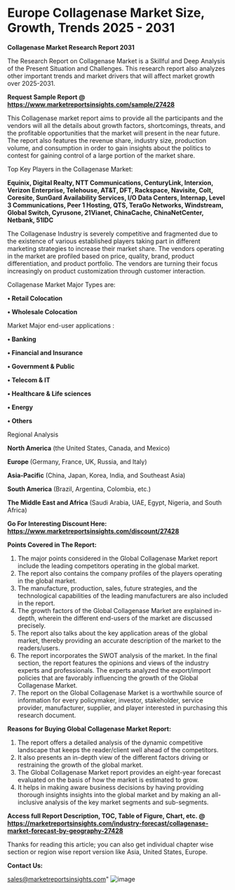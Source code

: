# Europe Collagenase Market Size, Growth, Trends 2025 - 2031

<strong>Collagenase Market Research Report 2031</strong>

The Research Report on Collagenase Market is a Skillful and Deep Analysis of the Present Situation and Challenges. This research report also analyzes other important trends and market drivers that will affect market growth over 2025-2031.

<strong>Request Sample Report @ <a href=https://www.marketreportsinsights.com/sample/27428>https://www.marketreportsinsights.com/sample/27428</a></strong>

This Collagenase market report aims to provide all the participants and the vendors will all the details about growth factors, shortcomings, threats, and the profitable opportunities that the market will present in the near future. The report also features the revenue share, industry size, production volume, and consumption in order to gain insights about the politics to contest for gaining control of a large portion of the market share.

Top Key Players in the Collagenase Market:

<strong>Equinix, Digital Realty, NTT Communications, CenturyLink, Interxion, Verizon Enterprise, Telehouse, AT&T, DFT, Rackspace, Navisite, Colt, Coresite, SunGard Availability Services, I/O Data Centers, Internap, Level 3 Communications, Peer 1 Hosting, QTS, TeraGo Networks, Windstream, Global Switch, Cyrusone, 21Vianet, ChinaCache, ChinaNetCenter, Netbank, 51IDC</strong>

The Collagenase Industry is severely competitive and fragmented due to the existence of various established players taking part in different marketing strategies to increase their market share. The vendors operating in the market are profiled based on price, quality, brand, product differentiation, and product portfolio. The vendors are turning their focus increasingly on product customization through customer interaction.

Collagenase Market Major Types are:

<strong>• Retail Colocation

• Wholesale Colocation</strong>

Market Major end-user applications :

<strong>• Banking

• Financial and Insurance

• Government & Public

• Telecom & IT

• Healthcare & Life sciences

• Energy

• Others</strong>

Regional Analysis

</u><strong><b>North America</b></strong> (the United States, Canada, and Mexico)

<strong><b>Europe </b></strong>(Germany, France, UK, Russia, and Italy)

<strong><b>Asia-Pacific</b></strong> (China, Japan, Korea, India, and Southeast Asia)

<strong><b>South America</b></strong> (Brazil, Argentina, Colombia, etc.)

<strong><b>The Middle East and Africa</b></strong> (Saudi Arabia, UAE, Egypt, Nigeria, and South Africa)

<strong>Go For Interesting Discount Here: <a href=https://www.marketreportsinsights.com/discount/27428>https://www.marketreportsinsights.com/discount/27428</a></strong>

<strong>Points Covered in The Report:</strong>
<ol>
  <li>The major points considered in the Global Collagenase Market report include the leading competitors operating in the global market.</li>
  <li>The report also contains the company profiles of the players operating in the global market.</li>
  <li>The manufacture, production, sales, future strategies, and the technological capabilities of the leading manufacturers are also included in the report.</li>
  <li>The growth factors of the Global Collagenase Market are explained in-depth, wherein the different end-users of the market are discussed precisely.</li>
  <li>The report also talks about the key application areas of the global market, thereby providing an accurate description of the market to the readers/users.</li>
  <li>The report incorporates the SWOT analysis of the market. In the final section, the report features the opinions and views of the industry experts and professionals. The experts analyzed the export/import policies that are favorably influencing the growth of the Global Collagenase Market.</li>
  <li>The report on the Global Collagenase Market is a worthwhile source of information for every policymaker, investor, stakeholder, service provider, manufacturer, supplier, and player interested in purchasing this research document.</li>
</ol>
<strong>Reasons for Buying Global Collagenase Market Report:</strong>

<ol>
  <li>The report offers a detailed analysis of the dynamic competitive landscape that keeps the reader/client well ahead of the competitors.</li>
  <li>It also presents an in-depth view of the different factors driving or restraining the growth of the global market.</li>
  <li>The Global Collagenase Market report provides an eight-year forecast evaluated on the basis of how the market is estimated to grow.</li>
  <li>It helps in making aware business decisions by having providing thorough insights insights into the global market and by making an all-inclusive analysis of the key market segments and sub-segments.</li>
</ol>
<strong>Access full Report Description, TOC, Table of Figure, Chart, etc. @ <a href=https://marketreportsinsights.com/industry-forecast/collagenase-market-forecast-by-geography-27428>https://marketreportsinsights.com/industry-forecast/collagenase-market-forecast-by-geography-27428</a></strong>


Thanks for reading this article; you can also get individual chapter wise section or region wise report version like Asia, United States, Europe.

<strong>Contact Us:</strong>

sales@marketreportsinsights.com"
![image](https://github.com/user-attachments/assets/a953aba0-f536-4a24-89bf-acd337cf13e2)

